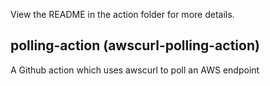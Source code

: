 View the README in the action folder for more details.

## polling-action (awscurl-polling-action)
A Github action which uses awscurl to poll an AWS endpoint

